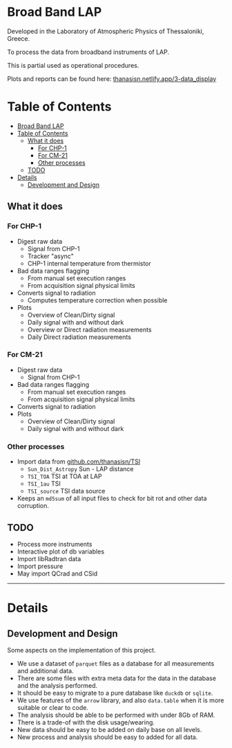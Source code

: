 
# Broad Band LAP

Developed in the Laboratory of Atmospheric Physics of Thessaloniki, Greece.

To process the data from broadband instruments of LAP.

This is partial used as operational procedures.

Plots and reports can be found here: [thanasisn.netlify.app/3-data_display](https://thanasisn.netlify.app/3-data_display)


Table of Contents
=================

<!--ts-->
* [Broad Band LAP](#broad-band-lap)
* [Table of Contents](#table-of-contents)
   * [What it does](#what-it-does)
      * [For CHP-1](#for-chp-1)
      * [For CM-21](#for-cm-21)
      * [Other processes](#other-processes)
   * [TODO](#todo)
* [Details](#details)
   * [Development and Design](#development-and-design)

<!-- Created by https://github.com/ekalinin/github-markdown-toc -->
<!-- Added by: athan, at: 2023-04-15T21:14:39 EEST -->

<!--te-->


## What it does


### For CHP-1

- Digest raw data
  - Signal from CHP-1
  - Tracker "async" 
  - CHP-1 internal temperature from thermistor
- Bad data ranges flagging
  - From manual set execution ranges
  - From acquisition signal physical limits
- Converts signal to radiation
  - Computes temperature correction when possible
- Plots
  - Overview of Clean/Dirty signal
  - Daily signal with and without dark
  - Overview or Direct radiation measurements
  - Daily Direct radiation measurements


### For CM-21

- Digest raw data
  - Signal from CHP-1
- Bad data ranges flagging
  - From manual set execution ranges
  - From acquisition signal physical limits
- Converts signal to radiation
- Plots
  - Overview of Clean/Dirty signal
  - Daily signal with and without dark


### Other processes

- Import data from [github.com/thanasisn/TSI](https://github.com/thanasisn/TSI)
  - `Sun_Dist_Astropy` Sun - LAP distance
  - `TSI_TOA`          TSI at TOA at LAP
  - `TSI_1au`          TSI 
  - `TSI_source`       TSI data source
- Keeps an `md5sum` of all input files to check for bit rot and other data corruption.



## TODO

- Process more instruments
- Interactive plot of db variables
- Import libRadtran data
- Import pressure
- May import QCrad and CSid

----------------------

# Details

## Development and Design

Some aspects on the implementation of this project.

- We use a dataset of `parquet` files as a database for all measurements and additional data.
- There are some files with extra meta data for the data in the database and the analysis performed.
- It should be easy to migrate to a pure database like `duckdb` or `sqlite`.
- We use features of the `arrow` library, and also `data.table` when it is more suitable or clear to code.
- The analysis should be able to be performed with under 8Gb of RAM.
- There is a trade-of with the disk usage/wearing.
- New data should be easy to be added on daily base on all levels.
- New process and analysis should be easy to added for all data.


